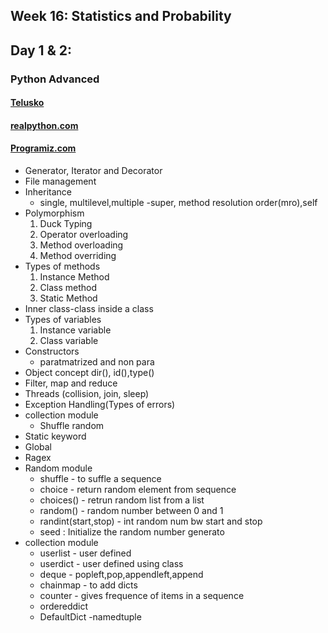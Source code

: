 ## **Week 16: Statistics and Probability**

## Day 1 & 2:
### Python Advanced
#### [Telusko](https://www.youtube.com/watch?v=QXeEoD0pB3E&list=PLsyeobzWxl7poL9JTVyndKe62ieoN-MZ3)
#### [realpython.com](realpython.com)
#### [Programiz.com](programiz.com)
- Generator, Iterator and Decorator
- File management
- Inheritance
  - single, multilevel,multiple
  -super, method resolution order(mro),self
- Polymorphism
  1. Duck Typing
  2. Operator overloading
  3. Method overloading
  4. Method overriding
- Types of methods
  1. Instance Method
  2. Class method
  3. Static Method
- Inner class-class inside a class
- Types of variables
  1. Instance variable
  2. Class variable
- Constructors
  - paratmatrized and non para
- Object concept dir(), id(),type()
- Filter, map and reduce
- Threads (collision, join, sleep)
- Exception Handling(Types of errors) 
- collection module
  - Shuffle random
- Static keyword
- Global
- Ragex 
- Random module
  - shuffle - to suffle a sequence
  - choice - return random element from sequence
  - choices() - retrun random list from a list
  - random() - random number between 0 and 1
  - randint(start,stop) - int random num bw start and stop
  - seed : Initialize the random number generato
- collection module
  - userlist - user defined
  - userdict - user defined using class
  - deque - popleft,pop,appendleft,append
  - chainmap - to add dicts
  - counter - gives frequence of items in a sequence
  - ordereddict
  - DefaultDict
  -namedtuple



